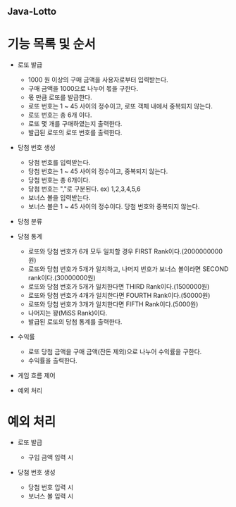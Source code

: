 Java-Lotto
----------

# 기능 목록 및 순서

* 로또 발급
	- 1000 원 이상의 구매 금액을 사용자로부터 입력받는다.
	- 구매 금액을 1000으로 나누어 몫을 구한다.
	- 몫 만큼 로또를 발급한다.
	- 로또 번호는 1 ~ 45 사이의 정수이고, 로또 객체 내에서 중복되지 않는다.
	- 로또 번호는 총 6개 이다.
	- 로또 몇 개를 구매하였는지 출력한다.
	- 발급된 로또의 로또 번호를 출력한다. 
	
* 당첨 번호 생성
	- 당첨 번호를 입력받는다.
	- 당첨 번호는 1 ~ 45 사이의 정수이고, 중복되지 않는다.
	- 당첨 번호는 총 6개이다.
	- 당첨 번호는 ","로 구분된다. ex) 1,2,3,4,5,6 
	- 보너스 볼을 입력받는다.
	- 보너스 볼은 1 ~ 45 사이의 정수이다. 당첨 번호와 중복되지 않는다.
	
* 당첨 분류
	
* 당첨 통계
	- 로또와 당첨 번호가 6개 모두 일치할 경우 FIRST Rank이다.(2000000000원)
	- 로또와 당첨 번호가 5개가 일치하고, 나머지 번호가 보너스 볼이라면 SECOND rank이다.(30000000원)
	- 로또와 당첨 번호가 5개가 일치한다면 THIRD Rank이다.(1500000원)
	- 로또와 당첨 번호가 4개가 일치한다면 FOURTH Rank이다.(50000원)
	- 로또와 당첨 번호가 3개가 일치한다면 FIFTH Rank이다.(5000원)
	- 나머지는 꽝(MiSS Rank)이다.
	- 발급된 로또의 당첨 통계를 출력한다.
	
* 수익률
	- 로또 당첨 금액을 구매 금액(잔돈 제외)으로 나누어 수익률을 구한다.
	- 수익률을 출력한다.

* 게임 흐름 제어

* 예외 처리

# 예외 처리

* 로또 발급
	* 구입 금액 입력 시 
	
* 당첨 번호 생성
	* 당첨 번호 입력 시
	* 보너스 볼 입력 시

